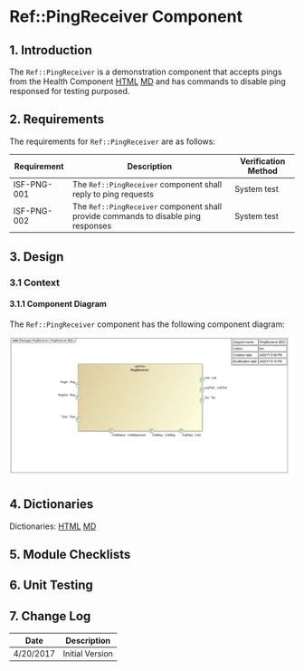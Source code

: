 # Ref::PingReceiver Component

## 1. Introduction

The `Ref::PingReceiver` is a demonstration component that accepts pings from the Health Component [HTML](../../../Svc/Health/docs/sdd.html) [MD](../../../Svc/Health/docs/sdd.md) and has commands to disable ping responsed for testing purposed.

## 2. Requirements

The requirements for `Ref::PingReceiver` are as follows:

Requirement | Description | Verification Method
----------- | ----------- | -------------------
ISF-PNG-001 | The `Ref::PingReceiver` component shall reply to ping requests | System test
ISF-PNG-002 | The `Ref::PingReceiver` component shall provide commands to disable ping responses | System test

## 3. Design

### 3.1 Context

#### 3.1.1 Component Diagram

The `Ref::PingReceiver` component has the following component diagram:

![`Ref::PingReceiver` Diagram](img/PingReceiverBDD.jpg "Ref::PingReceiver")

## 4. Dictionaries

Dictionaries: [HTML](PingReceiver.html) [MD](PingReceiver.md)

## 5. Module Checklists

## 6. Unit Testing

## 7. Change Log

Date | Description
---- | -----------
4/20/2017 | Initial Version



